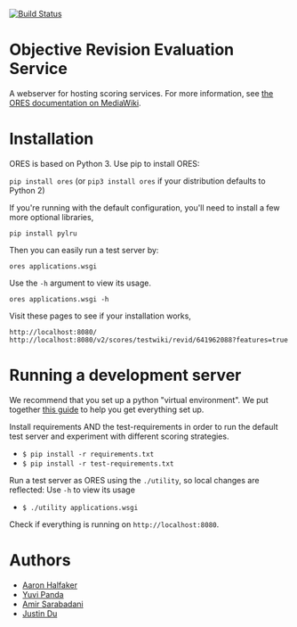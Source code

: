[![Build Status](https://travis-ci.org/wiki-ai/ores.svg)](https://travis-ci.org/wiki-ai/ores)

Objective Revision Evaluation Service
=====================================
A webserver for hosting scoring services. For more information, see [the ORES documentation on MediaWiki](https://mediawiki.org/wiki/ORES).

Installation
============
ORES is based on Python 3. Use pip to install ORES:

``pip install ores`` (or ``pip3 install ores`` if your distribution defaults to Python 2)

If you're running with the default configuration, you'll need to install a few more optional libraries,

``pip install pylru``

Then you can easily run a test server by:

``ores applications.wsgi``

Use the ``-h`` argument to view its usage.

``ores applications.wsgi -h``

Visit these pages to see if your installation works,

``http://localhost:8080/``
``http://localhost:8080/v2/scores/testwiki/revid/641962088?features=true``

Running a development server
============================
We recommend that you set up a python "virtual environment".  We put together
[this guide](https://gist.github.com/halfak/9f4830895496af9e9731) to help you
get everything set up.  

Install requirements AND the test-requirements in order to run the default
test server and experiment with different scoring strategies.

* `$ pip install -r requirements.txt`
* `$ pip install -r test-requirements.txt`

Run a test server as ORES using the `./utility`, so local changes are
reflected: Use `-h` to view its usage

* `$ ./utility applications.wsgi`

Check if everything is running on `http://localhost:8080`.

Authors
=======
* [Aaron Halfaker](https://github.com/halfak)
* [Yuvi Panda](https://github.com/yuvipanda)
* [Amir Sarabadani](https://github.com/Ladsgroup)
* [Justin Du](https://github.com/mdew192837)
